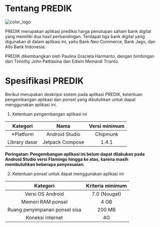 # Tentang PREDIK

![color_logo](https://github.com/paulinagh/stock-prediction-frontend/assets/74087743/cb9b4bbf-151f-4284-b9f7-032da96b437e)

PREDIK merupakan aplikasi prediksi harga penutupan saham bank digital yang memiliki dua hasil perbandingan. Terdapat tiga bank digital yang digunakan di dalam aplikasi ini, yaitu Bank Neo Commerce, Bank Jago, dan Allo Bank Indonesia.

PREDIK dikembangkan oleh Paulina Graciela Harmanto, dengan bimbingan dari Timothy John Pattiasina dan Edwin Meinardi Trianto.

# Spesifikasi PREDIK
Berikut merupakan deskripsi sistem pada aplikasi PREDIK, ketentuan pengembangan aplikasi dan ponsel yang dibutuhkan untuk dapat menggunakan aplikasi ini.

1. Ketentuan pengembangan aplikasi ini

|   Kategori    |      Nama       |  Versi minimum  |
|:-------------:|:---------------:|:---------------:|
|   *Platform   | Android Studio  |    Chipmunk     |
| Library dasar | Jetpack Compose |      1.4.1      |

**Peringatan: Pengembangan aplikasi ini belum dapat dilakukan pada Android Studio versi Flamingo hingga ke atas, karena masih membutuhkan beberapa penyesuaian.**

2. Ketentuan ponsel untuk dapat menggunakan aplikasi ini

|           Kategori            | Kriteria minimum |
|:-----------------------------:|:----------------:|
|       Versi OS Android        |   7.0 (Nougat)   |
|       Memori RAM ponsel       |       4 GB       |
| Ruang penyimpanan ponsel sisa |      200 MB      |
|       Koneksi internet        |        4G        |